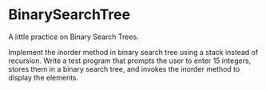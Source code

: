 # BinarySearchTree
A little practice on Binary Search Trees.

Implement the inorder method in binary search tree using a stack instead of recursion. 
Write a test program that prompts the user to enter 15 integers, stores them in a binary search tree, and invokes the inorder method to display the elements.
